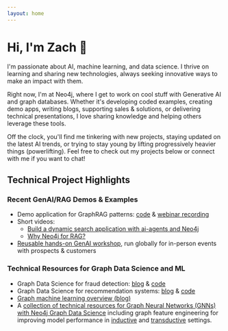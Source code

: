 ```yaml
---
layout: home 
---
```

# Hi, I'm Zach 👋
I'm passionate about AI, machine learning, and data science. I thrive on learning and sharing new technologies, always seeking innovative ways to make an impact with them.

Right now, I'm at Neo4j, where I get to work on cool stuff with Generative AI and graph databases. Whether it's developing coded examples, creating demo apps, writing blogs, supporting sales & solutions, or delivering technical presentations, I love sharing knowledge and helping others leverage these tools.

Off the clock, you'll find me tinkering with new projects, staying updated on the latest AI trends, or trying to stay young by lifting progressively heavier things (powerlifting). Feel free to check out my projects below or connect with me if you want to chat!

## Technical Project Highlights

### Recent GenAI/RAG Demos & Examples
- Demo application for GraphRAG patterns: [code](https://github.com/neo4j-product-examples/graphrag-examples) & [webinar recording](https://www.youtube.com/watch?v=OuyTENdRcNs)
- Short videos:
  - [Build a dynamic search application with ai-agents and Neo4j](https://www.youtube.com/watch?v=wKJRvK6u5f8)
  - [Why Neo4j for RAG?](https://www.youtube.com/watch?v=7kbHw7dniUc)
- [Reusable hands-on GenAI workshop](https://github.com/neo4j-product-examples/genai-workshop/blob/main/genai-workshop.ipynb), run globally for in-person events with prospects & customers

### Technical Resources for Graph Data Science and ML
- Graph Data Science for fraud detection: [blog](https://neo4j.com/developer-blog/exploring-fraud-detection-neo4j-graph-data-science-summary/) & [code](https://github.com/neo4j-product-examples/demo-fraud-detection-with-p2p)
- Graph Data Science for recommendation systems: [blog](https://towardsdatascience.com/exploring-practical-recommendation-engines-in-neo4j-ff09fe767782) & [code](https://github.com/neo4j-product-examples/ds-recommendation-use-cases/tree/main/news-recommendation-mind/mind-large-collab-filtering)
- [Graph machine learning overview (blog)](https://towardsdatascience.com/graph-machine-learning-an-overview-c996e53fab90)
- A [collection of technical resources for Graph Neural Networks (GNNs) with Neo4j Graph Data Science](https://github.com/neo4j-product-examples/graph-machine-learning-examples/tree/main/gnns-with-neo4j) including graph feature engineering for improving model performance in [inductive](https://github.com/neo4j-product-examples/graph-machine-learning-examples/blob/main/inductive-node-classifiaction-ml-integration/example.ipynb) and [transductive](https://github.com/neo4j-product-examples/graph-machine-learning-examples/blob/main/transductive-node-classifiaction-ml-integration/example.ipynb) settings.

